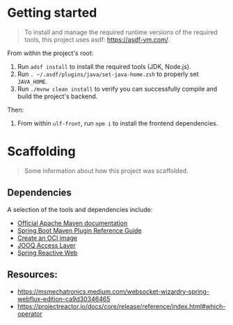 # Getting started

> To install and manage the required runtime versions of the required tools, this project uses asdf: https://asdf-vm.com/. 

From within the project's root:
1. Run `adsf install` to install the required tools (JDK, Node.js).
2. Run `. ~/.asdf/plugins/java/set-java-home.zsh` to properly set `JAVA_HOME`.
3. Run `./mvnw clean install` to verify you can successfully compile and build the project's backend.

Then:
1. From within `ulf-front`, run `npm i` to install the frontend dependencies.

# Scaffolding

> Some information about how this project was scaffolded.

## Dependencies
A selection of the tools and dependencies include:

* [Official Apache Maven documentation](https://maven.apache.org/guides/index.html)
* [Spring Boot Maven Plugin Reference Guide](https://docs.spring.io/spring-boot/docs/3.2.0/maven-plugin/reference/html/)
* [Create an OCI image](https://docs.spring.io/spring-boot/docs/3.2.0/maven-plugin/reference/html/#build-image)
* [JOOQ Access Layer](https://docs.spring.io/spring-boot/docs/3.2.0/reference/htmlsingle/index.html#data.sql.jooq)
* [Spring Reactive Web](https://docs.spring.io/spring-boot/docs/3.2.0/reference/htmlsingle/index.html#web.reactive)

## Resources:

- https://msmechatronics.medium.com/websocket-wizardry-spring-webflux-edition-ca9d30346465
- https://projectreactor.io/docs/core/release/reference/index.html#which-operator

